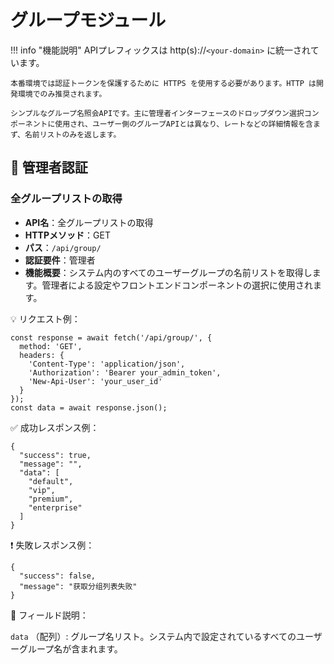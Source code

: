 # グループモジュール

!!! info "機能説明"
    APIプレフィックスは http(s)://`<your-domain>` に統一されています。

    本番環境では認証トークンを保護するために HTTPS を使用する必要があります。HTTP は開発環境でのみ推奨されます。

    シンプルなグループ名照会APIです。主に管理者インターフェースのドロップダウン選択コンポーネントに使用され、ユーザー側のグループAPIとは異なり、レートなどの詳細情報を含まず、名前リストのみを返します。

## 🔐 管理者認証

### 全グループリストの取得

- **API名**：全グループリストの取得
- **HTTPメソッド**：GET
- **パス**：`/api/group/`
- **認証要件**：管理者
- **機能概要**：システム内のすべてのユーザーグループの名前リストを取得します。管理者による設定やフロントエンドコンポーネントの選択に使用されます。

💡 リクエスト例：

```
const response = await fetch('/api/group/', {  
  method: 'GET',  
  headers: {  
    'Content-Type': 'application/json',  
    'Authorization': 'Bearer your_admin_token',
    'New-Api-User': 'your_user_id'
  }  
});  
const data = await response.json();
```

✅ 成功レスポンス例：

```
{  
  "success": true,  
  "message": "",  
  "data": [  
    "default",  
    "vip",  
    "premium",  
    "enterprise"  
  ]  
}
```

❗ 失敗レスポンス例：

```
{  
  "success": false,  
  "message": "获取分组列表失败"  
}
```

🧾 フィールド説明：

`data` （配列）: グループ名リスト。システム内で設定されているすべてのユーザーグループ名が含まれます。